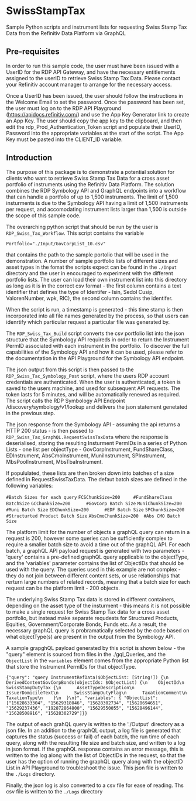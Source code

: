 # SwissStampTax
Sample Python scripts and instrument lists for requesting Swiss Stamp Tax Data from the Refinitiv Data Platform via GraphQL

## **Pre-requisites**
In order to run this sample code, the user must have been issued with a UserID for the RDP API Gateway, and have the necessary entitlements assigned to the userID to retrieve Swiss Stamp Tax Data. Please contact your Refinitiv account manager to arrange for the necessary access.

Once a UserID has been issued, the user should follow the instructions in the Welcome Email to set the password. Once the password has been set, the user must log on to the RDP API Playground (https://apidocs.refinitiv.com/) and use the App Key Generator link to create an App Key. The user should copy the app key to the clipboard, and then edit the rdp_Prod_Authentication_Token script and populate their UserID, Password into the appropriate variables at the start of the script. The App Key must be pasted into the CLIENT_ID variable.

## **Introduction**
The purpose of this package is to demonstrate a potential solution for clients who want to retrieve Swiss Stamp Tax Data for a cross asset portfolio of instruments using the Refinitiv Data Platform. The solution combines the RDP Symbology API and GraphQL endpoints into a workflow that can handle a portfolio of up to 1,500 instruments. The limit of 1,500 insturments is due to the Symbology API having a limit of 1,500 instruments per request, and accomodating instrument lists larger than 1,500 is outside the scope of this sample code.

The overarching python script that should be run by the user is `RDP_Swiss_Tax_Workflow`. This script contains the variable

`Portfolio="./Input/GovCorpList_10.csv"`

that contains the path to the sample portolio that will be used in the demonstration. A number of sample portfolio lists of different sizes and asset types in the fomat the scripts expect can be found in the `./Input` directory and the user in encouraged to experiment with the different portfolio lists. The user can load their own instrument list into this directory as long as it is in the correct csv format - the first column contains a text identifier that defines the type of Identifer - Isin, Sedol Cusip, ValorenNumber, wpk, RIC), the second column contains the identifer.

When the script is run, a timestamp is generated - this time stamp is then incorporated into all file names generated by the process, so that users can idenrtify which particular request a particular file was generated by.

The `RDP_Swiss_Tax_Build` script converts the csv portfolio list into the json structure that the Symbology API requireds in order to return the Instrument PermID associated with each instrument in the portfolio. To discover the full capabilities of the Symbology API and how it can be used, please refer to the documentation in the API Playground for the Symbology API endpoint.

The json output from this script is then passed to the `RDP_Swiss_Tac_Symbology_Post` script, where the users RDP account credentials are authenticated. When the user is authenticated, a token is saved to the users machine, and used for subsequent API requests. The token lasts for 5 minutes, and will be automatically renewed as required. The script calls the RDP Symbology API Endpoint /discovery/symbology/v1/lookup and delivers the json statement genetated in the previous step. 

The json response from the Symbology API - assuming the api returns a HTTP 200 status - is then passed to `RDP_Swiss_Tax_GraphQL.RequestSwissTaxData` where the response is deserialised, storing the resulting Insturment PermIDs in a series of Python Lists - one list per objectType - GovCorpInstrument, FundShareClass, EDInstrument, AbsCmoInstrument, MuniInstrument, SPInstrument, MbsPoolInstrument, MbsTbaInstrument.

If popululated, these lists are then broken down into batches of a size defined in RequestSwissTaxData. The defaut batch sizes are defined in the following variables:

`#Batch Sizes for each query`
`FCSChunkSize=200     #FundShareClass BatchSize`
`GCChunkSize=200      #GovCorp Batch Size`
`MuniChunkSize=200    #Muni Batch Size`
`EDChunkSize=200      #EDF Batch Size`
`SPChunkSize=200      #Structurted Product Batch Size`
`AbsCmoChunkSize=200  #Abs CMO Batch Size`

The platform limit for the number of objects a graphQL query can return in a request is 200, however some queries can be sufficiently complex to require a smaller batch size to avoid a time out of the graphQL API. For each batch, a graphQL API payload request is generated with two parameters - 'query' contains a pre-defined graphQL query applicable to the objectType, and the 'variables' parameter contains the list of ObjectIDs that should be used with the query. The queries used in this example are not complex - they do not join between different content sets, or use relationships that rerturn large numbers of related records, meaning that a batch size for each request can be the platform limit - 200 objects.

The underlying Swiss Stamp Tax data is stored in different containers, depending on the asset type of the insturment - this means it is not possible to make a single request for Swiss Stamp Tax data for a cross asset portfolio, but instead make separate requdests for Structured Products, Equities, Government/Corporate Bonds, Funds etc. As a result, the necessary graphQL query is probramatically selected by the code based on what objectType(s) are present in the output from the Symbology API.

A sample grapghQL payload generated by this script is shown below - the "query" element is sourced from files in the ./gql_Queries, and the `ObjectList` in the `variables` element comes from the appropriate Python list that store the Instrument PermIDs for that objectType.

`{"query": "query InstrumentRefData($ObjectList: [String!]) {\n  DerivedContentGovCorpBonds(objectIds: $ObjectList) {\n    ObjectId\n    SwissStampDutyTax {\n      AssetTypeDescription\n      IssuerDomicileText\n      SwissStampDutyFlag\n      TaxationComment\n      TaxationType\n    }\n  }\n}", "variables": {
       "ObjectList": ["15628633304", "15629318046", "15628302734", "15628694651", "15629237436", "192872864800", "15629550055", "15628496144", "15628508916", "15628302729"]}}`

The output of each grahQL query is written to the './Output' directory as a json file. In an addition to the graphQL output, a log file is generated that captures the status (success or fail) of each batch, the run time of each query, along with the resulting file size and batch size, and written to a log in json format. If the graphQL response contains an error message, this is written to the log along with the list of ObjectIDs in the request, so that the user has the option of running the graphQL query along with the objectID List in API Playground to troubleshoot the issue. This json file is written to the `./Logs` directory.

Finally, the json log is also converted to a csv file for ease of reading. Ths csv file is written to the `./Logs` directory




